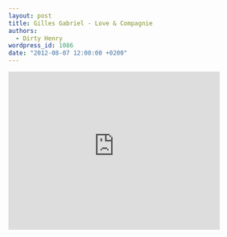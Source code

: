 ```yaml
---
layout: post
title: Gilles Gabriel - Love & Compagnie
authors:
  - Dirty Henry
wordpress_id: 1086
date: "2012-08-07 12:00:00 +0200"
---
```


<iframe width="420" height="315" src="http://www.youtube.com/embed/aHsacGQeS_0" frameborder="0" allowfullscreen></iframe>

